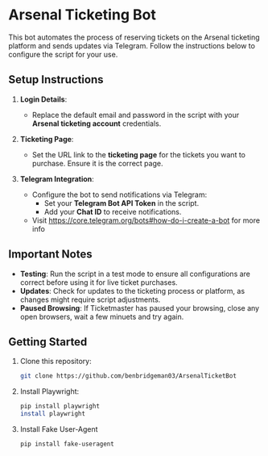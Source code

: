 # Arsenal Ticketing Bot

This bot automates the process of reserving tickets on the Arsenal ticketing platform and sends updates via Telegram. Follow the instructions below to configure the script for your use.

## Setup Instructions

1. **Login Details**:
   - Replace the default email and password in the script with your **Arsenal ticketing account** credentials.
   
2. **Ticketing Page**:
   - Set the URL link to the **ticketing page** for the tickets you want to purchase. Ensure it is the correct page.

3. **Telegram Integration**:
   - Configure the bot to send notifications via Telegram:
     - Set your **Telegram Bot API Token** in the script.
     - Add your **Chat ID** to receive notifications.
   - Visit https://core.telegram.org/bots#how-do-i-create-a-bot for more info

## Important Notes

- **Testing**: Run the script in a test mode to ensure all configurations are correct before using it for live ticket purchases.
- **Updates**: Check for updates to the ticketing process or platform, as changes might require script adjustments.
- **Paused Browsing**: If Ticketmaster has paused your browsing, close any open browsers, wait a few minuets and try again.

## Getting Started

1. Clone this repository:
   ```bash
   git clone https://github.com/benbridgeman03/ArsenalTicketBot
   ```
2. Install Playwright:
   ```bash
   pip install playwright
   install playwright
   ```
3. Install Fake User-Agent
   ```bash
   pip install fake-useragent
   ```
